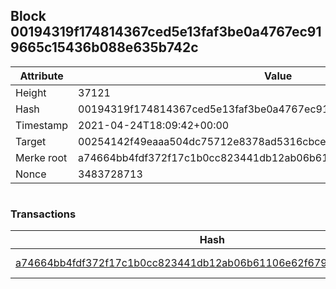 ## Block 00194319f174814367ced5e13faf3be0a4767ec919665c15436b088e635b742c

Attribute | Value
--- | ---
Height | 37121
Hash | 00194319f174814367ced5e13faf3be0a4767ec919665c15436b088e635b742c
Timestamp | 2021-04-24T18:09:42+00:00
Target | 00254142f49eaaa504dc75712e8378ad5316cbcead634704b3734b6271167cc4
Merke root | a74664bb4fdf372f17c1b0cc823441db12ab06b61106e62f679e55e21b96d1d9
Nonce | 3483728713

```

```

### Transactions

Hash | Amount
--- | ---
[a74664bb4fdf372f17c1b0cc823441db12ab06b61106e62f679e55e21b96d1d9](a74664bb4fdf372f17c1b0cc823441db12ab06b61106e62f679e55e21b96d1d9.md) | 10.00000000 SKEPTI 
